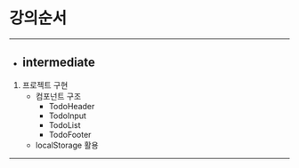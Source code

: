 # 강의순서
***
* ## intermediate
1. 프로젝트 구현
    * 컴포넌트 구조
      * TodoHeader
      * TodoInput
      * TodoList
      * TodoFooter
    * localStorage 활용
***